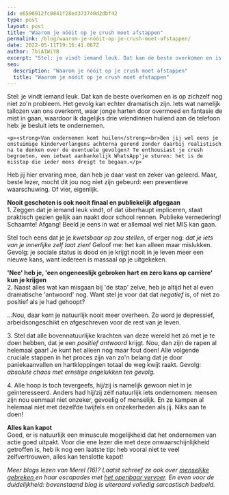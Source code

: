 ```yaml
---
id: e6590912fc0841f28ed373740d2dbf42
type: post
layout: post
title: "Waarom je nóóit op je crush moet afstappen"
permalink: /blog/waarom-je-nóóit-op-je-crush-moet-afstappen/
date: 2022-05-11T19:16:41.067Z
author: 7biA1WiYB
excerpt: "Stel: je vindt iemand leuk. Dat kan de beste overkomen en is op zichzelf nog niet zo'n probleem. Het gevolg kan echter dramatisch zijn. Iets wat namelijk tallozen van ons overkomt, waar jonge harten door overmoed en fantasie de mist in gaan, waardoor ik dagelijks drie vriendinnen huilend aan de telefoon heb: je besluit iets te ondernemen.  "
seo:
  description: "Waarom je nóóit op je crush moet afstappen"
  title: "Waarom je nóóit op je crush moet afstappen"
---
```

Stel: je vindt iemand leuk. Dat kan de beste overkomen en is op zichzelf nog niet zo'n probleem. Het gevolg kan echter dramatisch zijn. Iets wat namelijk tallozen van ons overkomt, waar jonge harten door overmoed en fantasie de mist in gaan, waardoor ik dagelijks drie vriendinnen huilend aan de telefoon heb: je besluit iets te ondernemen.  

    <p><strong>Van ondernemen komt huilen</strong><br>Ben jij wel eens je onstuimige kinderverlangens achterna gerend zonder daarbij realistisch na te denken over de eventuele gevolgen? Te enthousiast je crush begroeten, een ietwat aanhankelijk WhatsApp'je sturen: het is de misstap die ieder mens dreigt te begaan.</p>
<p>Heb jij hier ervaring mee, dan heb je daar vast en zeker van geleerd. Maar, beste lezer, mocht dit jou nog niet zijn gebeurd: een preventieve waarschuwing. Of vier, eigenlijk.</p>
<p><strong>Nooit geschoten is ook nooit finaal en publiekelijk afgegaan</strong><br>1. Zeggen dat je iemand leuk vindt, of dat überhaupt impliceren, staat praktisch gezien gelijk aan naakt door school rennen. Publieke vernedering! Schaamte! Afgang! Beeld je eens in wat er allemaal wel niet MIS kan gaan.</p>
<p>Stel toch eens dat je je <em>kwetsbaar op zou stellen</em>, of erger nog: <em>dat je iets van je innerlijke zelf laat zien!</em> Geloof me: het kan alleen maar mislukken. Gevolg: je sociale status is dood en je krijgt nooit in je leven meer een nieuwe kans, want iedereen is massaal op je uitgekeken.</p>
<p><strong>'Nee' heb je, 'een ongeneeslijk gebroken hart en zero kans op carrière' kun je krijgen</strong><br>2. Naast alles wat kan misgaan bij 'de stap' zelve, heb je altijd het al even dramatische 'antwoord' nog. Want stel je voor dat dat <em>negatief</em> is, of niet zo positief als je had gehoopt?</p>
<p>...Nou, daar kom je natuurlijk nooit meer overheen. Zo word je depressief, arbeidsongeschikt en afgeschreven voor de rest van je leven.</p>
<p>3. Stel dat alle bovennatuurlijke krachten van deze wereld het zó met je te doen hebben, dat je een <em>positief antwoord </em>krijgt. Nou, dan zijn de rapen al helemaal gaar! Je kunt het alleen nog maar fout doen! Alle volgende cruciale stappen in het proces zijn van zo'n belang dat je door paniekaanvallen en hartkloppingen totaal de weg kwijt raakt. Gevolg: <em>absolute chaos met ernstige ongelukken ten gevolg. </em></p>
<p>4. Alle hoop is toch tevergeefs, hij/zij is namelijk gewoon niet in je geïnteresseerd. Anders had hij/zij zélf natuurlijk iets ondernomen: mensen zijn nou eenmaal niet onzeker, gevoelig of menselijk. En ze kampen al helemaal niet met dezelfde twijfels en onzekerheden als jij. Niks aan te doen!</p>
<p><strong>Alles kan kapot</strong><br>Goed, er is natuurlijk een minuscule mogelijkheid dat het ondernemen van actie goed uitpakt. Voor die ene lezer die met deze onwaarschijnlijkheid getroffen is, heb ik nog een laatste tip: heb vooral niet te veel zelfvertrouwen, alles kan tenslotte kapot!</p>
<p><em>Meer blogs lezen van Merel (16)? Laatst schreef ze ook over <a href="https://7dagen.netlify.app/blog/menselijke-gebreken-niezen-van-chocola">menselijke gebreken </a>en haar escapades met <a href="https://7dagen.netlify.app/blog/het-openbaar-vervoer-en-ik-de-soap">het openbaar vervoer</a>. En even voor de duidelijkheid: bovenstaand blog is uiteraard volledig sarcastisch bedoeld.</em></p>  
